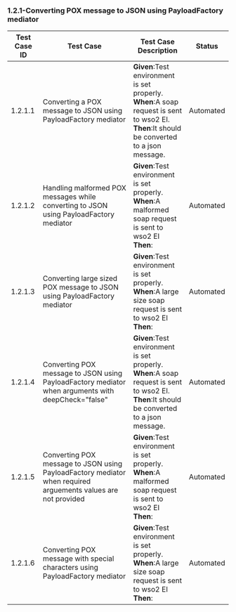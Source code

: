 ### 1.2.1-Converting POX message to JSON using PayloadFactory mediator

| Test Case ID| Test Case| Test Case Description| Status|
| ----------| --------| ----------| ------|
| 1.2.1.1| Converting a POX message to JSON using PayloadFactory mediator| **Given**:Test environment is set properly. </br> **When**:A soap request is sent to wso2 EI. </br> **Then**:It should be converted to a json message.| Automated|
| 1.2.1.2| Handling malformed POX messages while converting to JSON using PayloadFactory mediator| **Given**:Test environment is set properly. </br> **When**:A malformed soap request is sent to wso2 EI</br> **Then**:| Automated|
| 1.2.1.3| Converting large sized POX message to JSON using PayloadFactory mediator| **Given**:Test environment is set properly. </br> **When**:A large size soap request is sent to wso2 EI</br> **Then**:| Automated|
| 1.2.1.4| Converting POX message to JSON using PayloadFactory mediator when arguments with deepCheck="false"| **Given**:Test environment is set properly. </br> **When**:A soap request is sent to wso2 EI. </br> **Then**:It should be converted to a json message.| Automated|
| 1.2.1.5| Converting POX message to JSON using PayloadFactory mediator when required arguements values are not provided| **Given**:Test environment is set properly. </br> **When**:A malformed soap request is sent to wso2 EI</br> **Then**:| Automated|
| 1.2.1.6| Converting POX message with special characters using PayloadFactory mediator| **Given**:Test environment is set properly. </br> **When**:A large size soap request is sent to wso2 EI</br> **Then**:| Automated|
